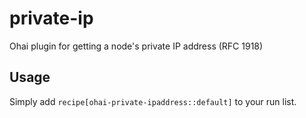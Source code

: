 # private-ip

Ohai plugin for getting a node's private IP address (RFC 1918)

## Usage

Simply add `recipe[ohai-private-ipaddress::default]` to your run list.
